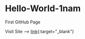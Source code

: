 # Hello-World-1nam
First GitHub Page

Visit Site -->   [link](https://1nam.github.io/Hello-World-1nam/){:target="_blank"}
